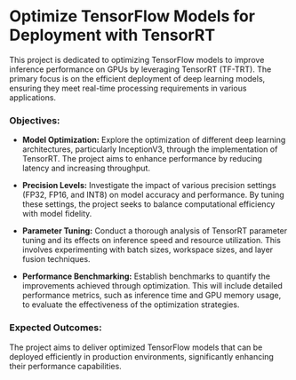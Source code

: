 # Optimize TensorFlow Models for Deployment with TensorRT

This project is dedicated to optimizing TensorFlow models to improve inference performance on GPUs by leveraging TensorRT (TF-TRT). The primary focus is on the efficient deployment of deep learning models, ensuring they meet real-time processing requirements in various applications.

### Objectives:

- **Model Optimization:** Explore the optimization of different deep learning architectures, particularly InceptionV3, through the implementation of TensorRT. The project aims to enhance performance by reducing latency and increasing throughput.

- **Precision Levels:** Investigate the impact of various precision settings (FP32, FP16, and INT8) on model accuracy and performance. By tuning these settings, the project seeks to balance computational efficiency with model fidelity.

- **Parameter Tuning:** Conduct a thorough analysis of TensorRT parameter tuning and its effects on inference speed and resource utilization. This involves experimenting with batch sizes, workspace sizes, and layer fusion techniques.

- **Performance Benchmarking:** Establish benchmarks to quantify the improvements achieved through optimization. This will include detailed performance metrics, such as inference time and GPU memory usage, to evaluate the effectiveness of the optimization strategies.

### Expected Outcomes:

The project aims to deliver optimized TensorFlow models that can be deployed efficiently in production environments, significantly enhancing their performance capabilities.
